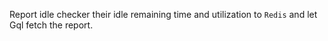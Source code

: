 Report idle checker their idle remaining time and utilization to `Redis` and let Gql fetch the report.
